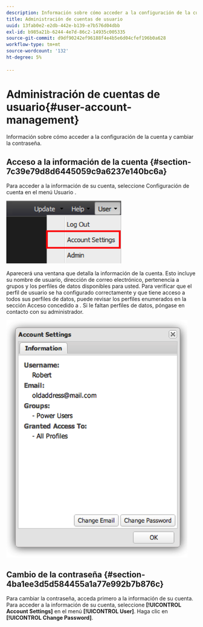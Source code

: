 ```yaml
---
description: Información sobre cómo acceder a la configuración de la cuenta y cambiar la contraseña.
title: Administración de cuentas de usuario
uuid: 13fab0e2-e2db-442e-b139-e7b576d04dbb
exl-id: b985a21b-6244-4e7d-86c2-14935c005335
source-git-commit: d9df90242ef96188f4e4b5e6d04cfef196b0a628
workflow-type: tm+mt
source-wordcount: '132'
ht-degree: 5%

---
```


# Administración de cuentas de usuario{#user-account-management}

Información sobre cómo acceder a la configuración de la cuenta y cambiar la contraseña.

## Acceso a la información de la cuenta {#section-7c39e79d8d6445059c9a6237e140bc6a}

Para acceder a la información de su cuenta, seleccione Configuración de cuenta en el menú Usuario .

![](assets/account_settings.png)

Aparecerá una ventana que detalla la información de la cuenta. Esto incluye su nombre de usuario, dirección de correo electrónico, pertenencia a grupos y los perfiles de datos disponibles para usted. Para verificar que el perfil de usuario se ha configurado correctamente y que tiene acceso a todos sus perfiles de datos, puede revisar los perfiles enumerados en la sección Acceso concedido a . Si le faltan perfiles de datos, póngase en contacto con su administrador.

![](assets/account_settings2.png)

## Cambio de la contraseña {#section-4ba1ee3d5d584455a1a77e992b7b876c}

Para cambiar la contraseña, acceda primero a la información de su cuenta. Para acceder a la información de su cuenta, seleccione **[!UICONTROL Account Settings]** en el menú **[!UICONTROL User]**. Haga clic en **[!UICONTROL Change Password]**.

